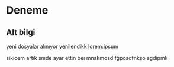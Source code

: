 # Deneme


## Alt bilgi
yeni dosyalar alınıyor
yenilendikk
[lorem:ipsum](https://google.com)

sikicem artık snıde ayar ettin beı mnakmosd fğposdfnkşo sgdipmk

